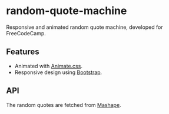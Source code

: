 # random-quote-machine
Responsive and animated random quote machine, developed for FreeCodeCamp. 


## Features
* Animated with [Animate.css](https://daneden.github.io/animate.css/).
* Responsive design using [Bootstrap](http://getbootstrap.com/).

## API
The random quotes are fetched from [Mashape](https://andruxnet-random-famous-quotes.p.mashape.com/).
